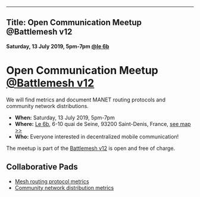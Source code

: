 
---
Title: Open Communication Meetup @Battlemesh v12
---

**Saturday, 13 July 2019, 5pm-7pm [@le 6b](https://www.le6b.fr/)**

# Open Communication Meetup [@Battlemesh v12](https://www.battlemesh.org/BattleMeshV12)

We will find metrics and document MANET routing protocols and community network distributions.

* **When:** Saturday, 13 July 2019, 5pm-7pm
* **Where:** [Le 6b](https://www.le6b.fr/), 6-10 quai de Seine, 93200 Saint-Denis, France, [see map >>](https://www.openstreetmap.org/?mlat=48.93835&mlon=2.34259#map=18/48.93835/2.34259)
* **Who:** Everyone interested in decentralized mobile communication!

The meetup is part of the [Battlemesh v12](https://www.battlemesh.org/BattleMeshV12) is open and free of charge.

## Collaborative Pads

* [Mesh routing protocol metrics](https://cryptpad.open-communication.net/code/#/2/code/edit/r7xXXVOAKOL99gpJu3ph7ueJ/)
* [Community network distribution metrics](https://cryptpad.open-communication.net/code/#/2/code/edit/pVIL+Gn0cQcY+vM5qVqJoC20/)
